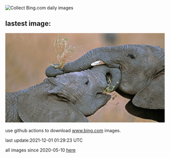 ![Collect Bing.com daily images](https://github.com/counter2015/bing-daily-images/workflows/Collect%20Bing.com%20daily%20images/badge.svg)
## lastest image:
![](images/ElephantGiving.jpg)

use github actions to download www.bing.com images.

last update:2021-12-01 01:29:23 UTC

all images since 2020-05-10 [here](https://github.com/counter2015/bing-daily-images/tree/master/images) 
